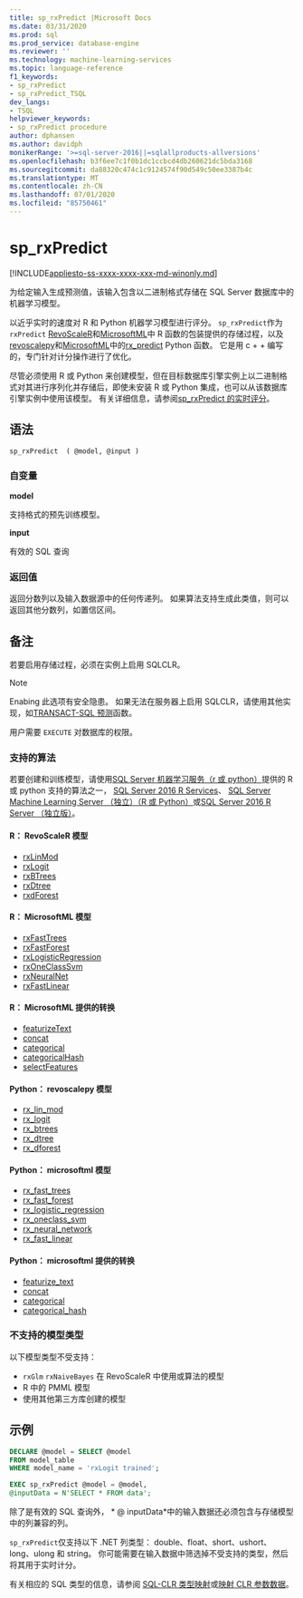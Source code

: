 ```yaml
---
title: sp_rxPredict |Microsoft Docs
ms.date: 03/31/2020
ms.prod: sql
ms.prod_service: database-engine
ms.reviewer: ''
ms.technology: machine-learning-services
ms.topic: language-reference
f1_keywords:
- sp_rxPredict
- sp_rxPredict_TSQL
dev_langs:
- TSQL
helpviewer_keywords:
- sp_rxPredict procedure
author: dphansen
ms.author: davidph
monikerRange: '>=sql-server-2016||=sqlallproducts-allversions'
ms.openlocfilehash: b3f6ee7c1f0b1dc1ccbcd4db260621dc5bda3168
ms.sourcegitcommit: da88320c474c1c9124574f90d549c50ee3387b4c
ms.translationtype: MT
ms.contentlocale: zh-CN
ms.lasthandoff: 07/01/2020
ms.locfileid: "85750461"
---
```

# <a name="sp_rxpredict"></a>sp_rxPredict  
[!INCLUDE[appliesto-ss-xxxx-xxxx-xxx-md-winonly.md](../../includes/appliesto-ss-xxxx-xxxx-xxx-md-winonly.md)]

为给定输入生成预测值，该输入包含以二进制格式存储在 SQL Server 数据库中的机器学习模型。

以近乎实时的速度对 R 和 Python 机器学习模型进行评分。 `sp_rxPredict`作为 `rxPredict` [RevoScaleR](https://docs.microsoft.com/r-server/r-reference/revoscaler/revoscaler)和[MicrosoftML](https://docs.microsoft.com/r-server/r-reference/microsoftml/microsoftml-package)中 R 函数的包装提供的存储过程，以及[revoscalepy](https://docs.microsoft.com/machine-learning-server/python-reference/revoscalepy/revoscalepy-package)和[MicrosoftML](https://docs.microsoft.com/machine-learning-server/python-reference/microsoftml/microsoftml-package)中的[rx_predict](https://docs.microsoft.com/machine-learning-server/python-reference/revoscalepy/rx-predict) Python 函数。 它是用 c + + 编写的，专门针对计分操作进行了优化。

尽管必须使用 R 或 Python 来创建模型，但在目标数据库引擎实例上以二进制格式对其进行序列化并存储后，即使未安装 R 或 Python 集成，也可以从该数据库引擎实例中使用该模型。 有关详细信息，请参阅[sp_rxPredict 的实时评分](https://docs.microsoft.com/sql/machine-learning/real-time-scoring)。

## <a name="syntax"></a>语法

```
sp_rxPredict  ( @model, @input )
```

### <a name="arguments"></a>自变量

**model**

支持格式的预先训练模型。 

**input**

有效的 SQL 查询

### <a name="return-values"></a>返回值

返回分数列以及输入数据源中的任何传递列。
如果算法支持生成此类值，则可以返回其他分数列，如置信区间。

## <a name="remarks"></a>备注

若要启用存储过程，必须在实例上启用 SQLCLR。

> [!NOTE]
> Enabing 此选项有安全隐患。 如果无法在服务器上启用 SQLCLR，请使用其他实现，如[TRANSACT-SQL 预测](https://docs.microsoft.com/sql/t-sql/queries/predict-transact-sql?view=sql-server-2017)函数。

用户需要 `EXECUTE` 对数据库的权限。

### <a name="supported-algorithms"></a>支持的算法

若要创建和训练模型，请使用[SQL Server 机器学习服务（r 或 python）](https://docs.microsoft.com/sql/machine-learning/sql-server-machine-learning-services)提供的 R 或 python 支持的算法之一， [SQL Server 2016 R Services](https://docs.microsoft.com/sql/machine-learning/r/sql-server-r-services)、 [SQL Server Machine Learning Server （独立）（R 或 Python）](https://docs.microsoft.com/sql/machine-learning/r/r-server-standalone)或[SQL Server 2016 R Server （独立版）](https://docs.microsoft.com/sql/machine-learning/r/r-server-standalone?view=sql-server-2016)。

#### <a name="r-revoscaler-models"></a>R： RevoScaleR 模型

  + [rxLinMod](https://docs.microsoft.com/machine-learning-server/r-reference/revoscaler/rxlinmod)
  + [rxLogit](https://docs.microsoft.com/machine-learning-server/r-reference/revoscaler/rxlogit)
  + [rxBTrees](https://docs.microsoft.com/machine-learning-server/r-reference/revoscaler/rxbtrees)
  + [rxDtree](https://docs.microsoft.com/machine-learning-server/r-reference/revoscaler/rxdtree)
  + [rxdForest](https://docs.microsoft.com/machine-learning-server/r-reference/revoscaler/rxdforest)

#### <a name="r-microsoftml-models"></a>R： MicrosoftML 模型

  + [rxFastTrees](https://docs.microsoft.com/machine-learning-server/r-reference/microsoftml/rxfasttrees)
  + [rxFastForest](https://docs.microsoft.com/machine-learning-server/r-reference/microsoftml/rxfastforest)
  + [rxLogisticRegression](https://docs.microsoft.com/machine-learning-server/r-reference/microsoftml/rxlogisticregression)
  + [rxOneClassSvm](https://docs.microsoft.com/machine-learning-server/r-reference/microsoftml/rxoneclasssvm)
  + [rxNeuralNet](https://docs.microsoft.com/machine-learning-server/r-reference/microsoftml/rxneuralnet)
  + [rxFastLinear](https://docs.microsoft.com/machine-learning-server/r-reference/microsoftml/rxfastlinear)

#### <a name="r-transformations-supplied-by-microsoftml"></a>R： MicrosoftML 提供的转换

  + [featurizeText](https://docs.microsoft.com/machine-learning-server/r-reference/microsoftml/rxfasttrees)
  + [concat](https://docs.microsoft.com/machine-learning-server/r-reference/microsoftml/concat)
  + [categorical](https://docs.microsoft.com/machine-learning-server/r-reference/microsoftml/categorical)
  + [categoricalHash](https://docs.microsoft.com/machine-learning-server/r-reference/microsoftml/categoricalHash)
  + [selectFeatures](https://docs.microsoft.com/machine-learning-server/r-reference/microsoftml/selectFeatures)

#### <a name="python-revoscalepy-models"></a>Python： revoscalepy 模型

  + [rx_lin_mod](https://docs.microsoft.com/machine-learning-server/python-reference/revoscalepy/rx-lin-mod)
  + [rx_logit](https://docs.microsoft.com/machine-learning-server/python-reference/revoscalepy/rx-logit)
  + [rx_btrees](https://docs.microsoft.com/machine-learning-server/python-reference/revoscalepy/rx-btrees)
  + [rx_dtree](https://docs.microsoft.com/machine-learning-server/python-reference/revoscalepy/rx-dtree)
  + [rx_dforest](https://docs.microsoft.com/machine-learning-server/python-reference/revoscalepy/rx-dforest)


#### <a name="python-microsoftml-models"></a>Python： microsoftml 模型

  + [rx_fast_trees](https://docs.microsoft.com/machine-learning-server/python-reference/microsoftml/rx-fast-trees)
  + [rx_fast_forest](https://docs.microsoft.com/machine-learning-server/python-reference/microsoftml/rx-fast-forest)
  + [rx_logistic_regression](https://docs.microsoft.com/machine-learning-server/python-reference/microsoftml/rx-logistic-regression)
  + [rx_oneclass_svm](https://docs.microsoft.com/machine-learning-server/python-reference/microsoftml/rx-oneclass-svm)
  + [rx_neural_network](https://docs.microsoft.com/machine-learning-server/python-reference/microsoftml/rx-neural-network)
  + [rx_fast_linear](https://docs.microsoft.com/machine-learning-server/python-reference/microsoftml/rx-fast-linear)

#### <a name="python-transformations-supplied-by-microsoftml"></a>Python： microsoftml 提供的转换

  + [featurize_text](https://docs.microsoft.com/machine-learning-server/python-reference/microsoftml/rx-fast-trees)
  + [concat](https://docs.microsoft.com/machine-learning-server/python-reference/microsoftml/concat)
  + [categorical](https://docs.microsoft.com/machine-learning-server/python-reference/microsoftml/categorical)
  + [categorical_hash](https://docs.microsoft.com/machine-learning-server/python-reference/microsoftml/categorical-hash)
  
### <a name="unsupported-model-types"></a>不支持的模型类型

以下模型类型不受支持：

+ `rxGlm` `rxNaiveBayes` 在 RevoScaleR 中使用或算法的模型
+ R 中的 PMML 模型
+ 使用其他第三方库创建的模型 

## <a name="examples"></a>示例

```sql
DECLARE @model = SELECT @model 
FROM model_table 
WHERE model_name = 'rxLogit trained';

EXEC sp_rxPredict @model = @model,
@inputData = N'SELECT * FROM data';
```

除了是有效的 SQL 查询外， * \@ inputData*中的输入数据还必须包含与存储模型中的列兼容的列。

`sp_rxPredict`仅支持以下 .NET 列类型： double、float、short、ushort、long、ulong 和 string。 你可能需要在输入数据中筛选掉不受支持的类型，然后将其用于实时计分。 

  有关相应的 SQL 类型的信息，请参阅 [SQL-CLR 类型映射](/dotnet/framework/data/adonet/sql/linq/sql-clr-type-mapping)或[映射 CLR 参数数据](../clr-integration-database-objects-types-net-framework/mapping-clr-parameter-data.md)。

